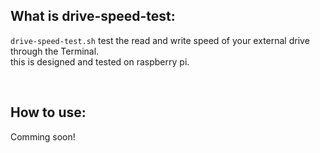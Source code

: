 ## What is drive-speed-test:

`drive-speed-test.sh` test the read and write speed of your external drive through the Terminal. <br>
this is designed and tested on raspberry pi. <br>

<br>


## How to use:

Comming soon!

